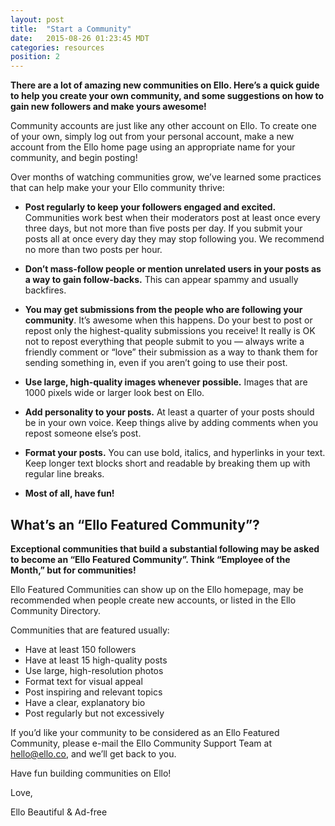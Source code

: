 ```yaml
---
layout: post
title:  "Start a Community"
date:   2015-08-26 01:23:45 MDT
categories: resources
position: 2
---
```


**There are a lot of amazing new communities on Ello. Here’s a quick guide to help you create your own community, and some suggestions on how to gain new followers and make yours awesome!**

Community accounts are just like any other account on Ello. To create one of your own, simply log out from your personal account, make a new account from the Ello home page using an appropriate name for your community, and begin posting!

Over months of watching communities grow, we’ve learned some practices that can help make your your Ello community thrive:

* **Post regularly to keep your followers engaged and excited.** Communities work best when their moderators post at least once every three days, but not more than five posts per day. If you submit your posts all at once every day they may stop following you. We recommend no more than two posts per hour.

* **Don’t mass-follow people or mention unrelated users in your posts as a way to gain follow-backs.** This can appear spammy and usually backfires.

* **You may get submissions from the people who are following your community**. It’s awesome when this happens. Do your best to post or repost only the highest-quality submissions you receive! It really is OK not to repost everything that people submit to you — always write a friendly comment or “love” their submission as a way to thank them for sending something in, even if you aren’t going to use their post.

* **Use large, high-quality images whenever possible.** Images that are 1000 pixels wide or larger look best on Ello.

* **Add personality to your posts.** At least a quarter of your posts should be in your own voice. Keep things alive by adding comments when you repost someone else’s post. 

* **Format your posts.** You can use bold, italics, and hyperlinks in your text. Keep longer text blocks short and readable by breaking them up with regular line breaks. 

* **Most of all, have fun!**

## What’s an “Ello Featured Community”?

**Exceptional communities that build a substantial following may be asked to become an “Ello Featured Community”. Think “Employee of the Month,” but for communities!**

Ello Featured Communities can show up on the Ello homepage, may be recommended when people create new accounts, or listed in the Ello Community Directory.

Communities that are featured usually:

* Have at least 150 followers
* Have at least 15 high-quality posts
* Use large, high-resolution photos
* Format text for visual appeal
* Post inspiring and relevant topics
* Have a clear, explanatory bio
* Post regularly but not excessively

If you’d like your community to be considered as an Ello Featured Community, please e-mail the Ello Community Support Team at hello@ello.co, and we’ll get back to you.

Have fun building communities on Ello!

Love,

Ello
Beautiful & Ad-free
